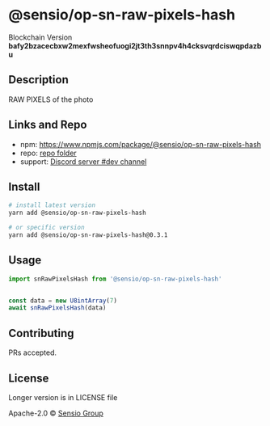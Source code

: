 
  # @sensio/op-sn-raw-pixels-hash

  Blockchain Version **bafy2bzacecbxw2mexfwsheofuogi2jt3th3snnpv4h4cksvqrdciswqpdazbu**
  

  ## Description 
  
  RAW PIXELS of the photo
  
  ##  Links and Repo

  * npm: https://www.npmjs.com/package/@sensio/op-sn-raw-pixels-hash
  * repo: [repo folder](https://gitlab.com/sensio_group/network-js/-/tree/master/operations/snRawPixelsHash)
  * support: [Discord server #dev channel](https://discord.gg/JsdKZ5K) 

  ## Install
  
  ```sh
  # install latest version
  yarn add @sensio/op-sn-raw-pixels-hash

  # or specific version
  yarn add @sensio/op-sn-raw-pixels-hash@0.3.1
  ```
  
  ## Usage
  
  ```ts
  import snRawPixelsHash from '@sensio/op-sn-raw-pixels-hash'


  const data = new U8intArray(7)
  await snRawPixelsHash(data)
  ```
  
  ## Contributing
  
  PRs accepted.
  
  ## License
  
  Longer version is in LICENSE file
  
  Apache-2.0 © [Sensio Group](https://sensio.group) 
  